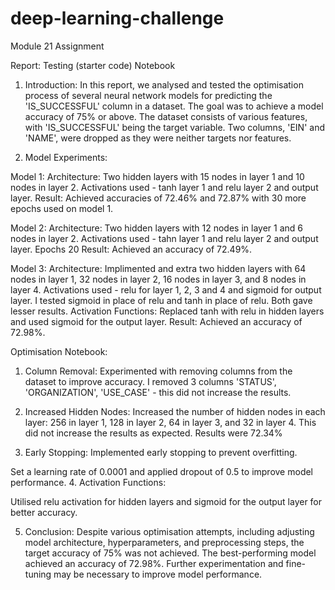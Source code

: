# deep-learning-challenge
Module 21 Assignment


Report:
Testing (starter code) Notebook

1. Introduction:
In this report, we analysed and tested the optimisation process of several neural network models for predicting the 'IS_SUCCESSFUL' column in a dataset. The goal was to achieve a model accuracy of 75% or above. The dataset consists of various features, with 'IS_SUCCESSFUL' being the target variable. Two columns, 'EIN' and 'NAME', were dropped as they were neither targets nor features.

2. Model Experiments:

Model 1:
Architecture: Two hidden layers with 15 nodes in layer 1 and 10 nodes in layer 2. Activations used - tanh layer 1 and relu layer 2 and output layer.
Result: Achieved accuracies of 72.46% and 72.87% with 30 more epochs used on model 1.

Model 2:
Architecture: Two hidden layers with 12 nodes in layer 1 and 6 nodes in layer 2. Activations used - tahn layer 1 and relu layer 2 and output layer. Epochs 20
Result: Achieved an accuracy of 72.49%.

Model 3:
Architecture: Implimented and extra two hidden layers with 64 nodes in layer 1, 32 nodes in layer 2, 16 nodes in layer 3, and 8 nodes in layer 4. Activations used - relu for layer 1, 2, 3 and 4 and sigmoid for output layer. I tested sigmoid in place of relu and tanh in place of relu. Both gave lesser results.
Activation Functions: Replaced tanh with relu in hidden layers and used sigmoid for the output layer.
Result: Achieved an accuracy of 72.98%.

Optimisation Notebook:

1. Column Removal:
Experimented with removing columns from the dataset to improve accuracy. I removed 3 columns 'STATUS', 'ORGANIZATION', 'USE_CASE' - this did not increase the results.

2. Increased Hidden Nodes:
Increased the number of hidden nodes in each layer: 256 in layer 1, 128 in layer 2, 64 in layer 3, and 32 in layer 4. This did not increase the results as expected. Results were 72.34%

3. Early Stopping:
Implemented early stopping to prevent overfitting.

Set a learning rate of 0.0001 and applied dropout of 0.5 to improve model performance.
4. Activation Functions:

Utilised relu activation for hidden layers and sigmoid for the output layer for better accuracy.

5. Conclusion:
Despite various optimisation attempts, including adjusting model architecture, hyperparameters, and preprocessing steps, the target accuracy of 75% was not achieved. The best-performing model achieved an accuracy of 72.98%. Further experimentation and fine-tuning may be necessary to improve model performance.


 